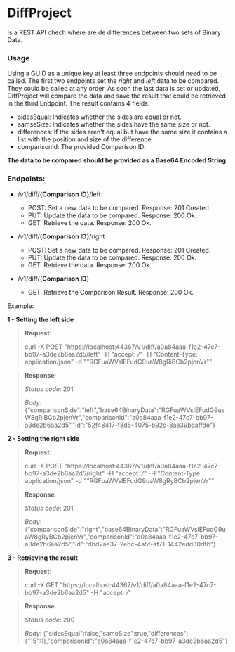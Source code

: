 # DiffProject
Is a REST API chech where are de differences between two sets of Binary Data.

### Usage
Using a GUID as a unique key at least three endpoints should need to be called. The first two endpoints set the *right* and *left* data to be compared. They could be called at any order. As soon the last data is set or updated, DiffProject will compare the data and save the result that could be retrieved in the third Endpoint.
The result contains 4 fields:
* sidesEqual: Indicates whether the sides are equal or not. 
* samseSize: Indicates whether the sides have the same size or not.
* differences: If the sides aren't equal but have the same size it contains a list with the position and size of the difference.
* comparisonId: The provided Comparison ID.

**The data to be compared should be provided as a Base64 Encoded String.**

### Endpoints:

 * /v1/diff/{**Comparison ID**}/left
   * POST: Set a new data to be compared. Response: 201 Created. 
   * PUT: Update the data to be compared. Response: 200 Ok.
   * GET: Retrieve the data. Response: 200 Ok.

* /v1/diff/{**Comparison ID**}/right
   * POST: Set a new data to be compared. Response: 201 Created. 
   * PUT: Update the data to be compared. Response: 200 Ok.
   * GET: Retrieve the data. Response: 200 Ok.

* /v1/diff/{**Comparison ID**}
  * GET: Retrieve the Comparison Result. Response: 200 Ok.

Example:

**1 - Setting the left side**
>**Request**:
>
>curl -X POST "https://localhost:44367/v1/diff/a0a84aaa-f1e2-47c7-bb97-a3de2b6aa2d5/left" -H  "accept: */*" -H  "Content-Type: application/json" -d "\"RGFuaWVsIEFudG9uaW8gRiBCb2pjenVr\""

>**Response**:
>
>*Status code*: 201
>
>*Body*: {"comparisonSide":"left","base64BinaryData":"RGFuaWVsIEFudG9uaW8gRiBCb2pjenVr","comparisonId":"a0a84aaa-f1e2-47c7-bb97-a3de2b6aa2d5","id":"52f48417-f8d5-4075-b92c-8ae39baaffde"}

**2 - Setting the right side**
>**Request**:
>
>curl -X POST "https://localhost:44367/v1/diff/a0a84aaa-f1e2-47c7-bb97-a3de2b6aa2d5/right" -H  "accept: */*" -H  "Content-Type: application/json" -d "\"RGFuaWVsIEFudG9uaW8gRyBCb2pjenVr\""

>**Response**:
>
>*Status code*: 201
>
>*Body*: {"comparisonSide":"right","base64BinaryData":"RGFuaWVsIEFudG9uaW8gRyBCb2pjenVr","comparisonId":"a0a84aaa-f1e2-47c7-bb97-a3de2b6aa2d5","id":"dbd2ae37-2ebc-4a5f-af71-1442edd30dfb"}

**3 - Retrieving the result**
>**Request**:
>
>curl -X GET "https://localhost:44367/v1/diff/a0a84aaa-f1e2-47c7-bb97-a3de2b6aa2d5" -H  "accept: */*"

>**Response**:
>
>*Status code*: 200
>
>*Body*: {"sidesEqual":false,"sameSize":true,"differences":{"15":1},"comparisonId":"a0a84aaa-f1e2-47c7-bb97-a3de2b6aa2d5"}

